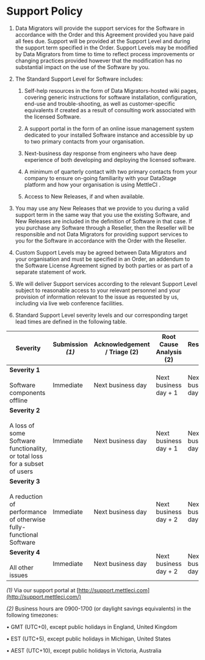 # Support Policy

1.  Data Migrators will provide the support services for the Software in accordance with the Order and this Agreement provided you have paid all fees due. Support will be provided at the Support Level and during the support term specified in the Order. Support Levels may be modified by Data Migrators from time to time to reflect process improvements or changing practices provided however that the modification has no substantial impact on the use of the Software by you.
    
2.  The Standard Support Level for Software includes:
    
    1.  Self-help resources in the form of Data Migrators-hosted wiki pages, covering generic instructions for software installation, configuration, end-use and trouble-shooting, as well as customer-specific equivalents if created as a result of consulting work associated with the licensed Software.
        
    2.  A support portal in the form of an online issue management system dedicated to your installed Software instance and accessible by up to two primary contacts from your organisation.
        
    3.  Next-business day response from engineers who have deep experience of both developing and deploying the licensed software.
        
    4.  A minimum of quarterly contact with two primary contacts from your company to ensure on-going familiarity with your DataStage platform and how your organisation is using MettleCI .
        
    5.  Access to New Releases, if and when available.
        
3.  You may use any New Releases that we provide to you during a valid support term in the same way that you use the existing Software, and New Releases are included in the definition of Software in that case. If you purchase any Software through a Reseller, then the Reseller will be responsible and not Data Migrators for providing support services to you for the Software in accordance with the Order with the Reseller.
    
4.  Custom Support Levels may be agreed between Data Migrators and your organisation and must be specified in an Order, an addendum to the Software License Agreement signed by both parties or as part of a separate statement of work.
    
5.  We will deliver Support services according to the relevant Support Level subject to reasonable access to your relevant personnel and your provision of information relevant to the issue as requested by us, including via live web conference facilities.
    
6.  Standard Support Level severity levels and our corresponding target lead times are defined in the following table.
    

| **Severity** | **Submission** *(1)* | **Acknowledgement / Triage** (2) | **Root Cause Analysis** (2) | **Resolution** (2) |
| --- | --- | --- | --- | --- |
| **Severity 1**<br><br>Software components offline | Immediate | Next business day | Next business day + 1 | Next business day + 1 |
| **Severity 2**<br><br>A loss of some Software functionality, or total loss for a subset of users | Immediate | Next business day | Next business day + 1 | Next business day + 2 |
| **Severity 3**<br><br>A reduction of performance of otherwise fully-functional Software | Immediate | Next business day | Next business day + 2 | Next business day + 3 |
| **Severity 4**<br><br>All other issues | Immediate | Next business day | Next business day + 2 | Next business day + 4 |

*(1)* Via our support portal at [http://support.mettleci.com](http://support.mettleci.com/)

*(2)* Business hours are 0900-1700 (or daylight savings equivalents) in the following timezones:

• GMT (UTC+0), except public holidays in England, United Kingdom

• EST (UTC+5), except public holidays in Michigan, United States

• AEST (UTC+10), except public holidays in Victoria, Australia